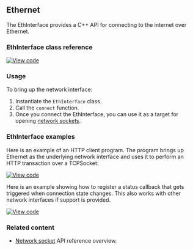## Ethernet

The EthInterface provides a C++ API for connecting to the internet over Ethernet.

### EthInterface class reference

[![View code](https://www.mbed.com/embed/?type=library)](http://os-doc-builder.test.mbed.com/docs/development/mbed-os-api-doxy/class_eth_interface.html)

### Usage

To bring up the network interface:

1. Instantiate the `EthInterface` class.
1. Call the `connect` function.
1. Once you connect the EthInterface, you can use it as a
target for opening [network sockets](/docs/development/reference/network-socket.html).

### EthInterface examples

Here is an example of an HTTP client program. The program brings up Ethernet as the underlying network interface and uses it to perform an HTTP transaction over a TCPSocket:

[![View code](https://www.mbed.com/embed/?url=https://os.mbed.com/teams/mbed_example/code/TCPSocket_Example/)](https://os.mbed.com/teams/mbed_example/code/TCPSocket_Example/file/6b383744246e/main.cpp)

Here is an example showing how to register a status callback that gets triggered when connection state changes. This also works with other network interfaces if support is provided.

[![View code](https://www.mbed.com/embed/?url=https://os.mbed.com/teams/mbed_example/code/TCPSocket_ConnStateCb_Example/)](https://os.mbed.com/teams/mbed_example/code/TCPSocket_ConnStateCb_Example/file/8a8191e3d305/main.cpp/)

### Related content

- [Network socket](/docs/development/reference/network-socket.html) API reference overview.
